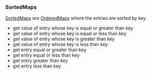 ### SortedMaps

[SortedMaps](SortedMaps.md) _are_ [OrderedMaps](OrderedMaps.md) where the 
entries are sorted by key.
- get value of entry whose key is equal or greater than key
- get value of entry whose key is equal or less than key
- get value of entry whose key is greater than key
- get value of entry whose key is less than key
- get entry equal or greater than key
- get entry equal or less than key
- get entry greater than key
- get entry less than key

